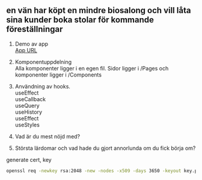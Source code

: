 <!-- @format -->

## en vän har köpt en mindre biosalong och vill låta sina kunder boka stolar för kommande föreställningar

1. Demo av app<br/>
   [App URL](https://a172cedcae47474b615c54d510a5d8.herokuapp.com/)

2. Komponentuppdelning<br/>
   Alla komponenter ligger i en egen fil. Sidor ligger i /Pages och komponenter ligger i /Components

3. Användning av hooks.
   <br/>
   useEffect<br/>
   useCallback<br/>
   useQuery<br/>
   useHistory<br/>
   useEffect<br/>
   useStyles<br/>

4. Vad är du mest nöjd med?
5. Största lärdomar och vad hade du gjort annorlunda om du fick börja om?

generate cert, key

```bash
openssl req -newkey rsa:2048 -new -nodes -x509 -days 3650 -keyout key.pem -out cert.pem
```
